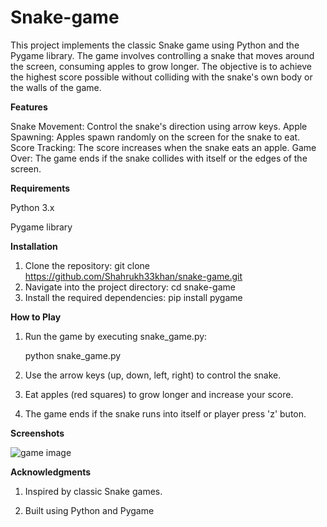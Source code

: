 # Snake-game
This project implements the classic Snake game using Python and the Pygame library. The game involves controlling a snake that moves around the screen, consuming apples to grow longer. The objective is to achieve the highest score possible without colliding with the snake's own body or the walls of the game.

**Features**

Snake Movement: Control the snake's direction using arrow keys.
Apple Spawning: Apples spawn randomly on the screen for the snake to eat.
Score Tracking: The score increases when the snake eats an apple.
Game Over: The game ends if the snake collides with itself or the edges of the screen.

**Requirements**

Python 3.x

Pygame library

**Installation**

1. Clone the repository:
   git clone https://github.com/Shahrukh33khan/snake-game.git
2. Navigate into the project directory:
   cd snake-game
3. Install the required dependencies:
   pip install pygame

 **How to Play**
 
 1. Run the game by executing snake_game.py:
    
    python snake_game.py
    
 3. Use the arrow keys (up, down, left, right) to control the snake.
 
 4. Eat apples (red squares) to grow longer and increase your score.
    
 5. The game ends if the snake runs into itself or player press 'z' buton.


 **Screenshots**
 


   
![game image](https://github.com/Shahrukh33khan/snake-game/assets/114227024/b7467760-4186-4d51-8521-0b8d51c3fd90)



**Acknowledgments**

1. Inspired by classic Snake games.

2. Built using Python and Pygame

